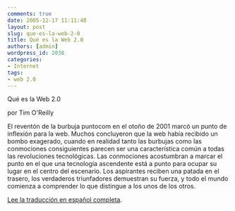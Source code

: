```yaml
---
comments: true
date: 2005-12-17 11:11:48
layout: post
slug: que-es-la-web-2-0
title: Qué es la Web 2.0
authors: [admin]
wordpress_id: 2038
categories:
- Internet
tags:
- web 2.0
---
```


Qué es la Web 2.0

por Tim O'Reilly

El reventón de la burbuja puntocom en el otoño de 2001 marcó un punto de inflexión para la web. Muchos concluyeron que la web había recibido un bombo exagerado, cuando en realidad tanto las burbujas como las conmociones consiguientes parecen ser una característica común a todas las revoluciones tecnológicas. Las conmociones acostumbran a marcar el punto en el que una tecnología ascendente está a punto para ocupar su lugar en el centro del escenario. Los aspirantes reciben una patada en el trasero, los verdaderos triunfadores demuestran su fuerza, y todo el mundo comienza a comprender lo que distingue a los unos de los otros.

[Lee la traducción en español completa](http://web.archive.org/web/20090426080921/http://www.canalpda.com/Sections-index-req-viewarticle-artid-8-page-1.html).


